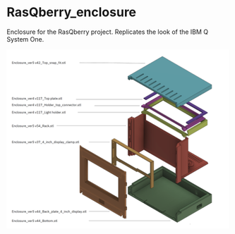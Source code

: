 # RasQberry_enclosure
Enclosure for the RasQberry project. Replicates the look of the IBM Q System One.

![](images/rasqberry_explosion_drawing.png)



